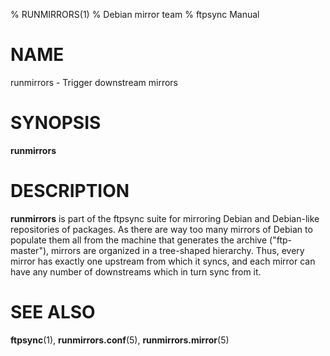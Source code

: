 % RUNMIRRORS(1)
% Debian mirror team
% ftpsync Manual

# NAME
runmirrors - Trigger downstream mirrors

# SYNOPSIS
**runmirrors**

# DESCRIPTION

**runmirrors** is part of the ftpsync suite for mirroring Debian and Debian-like
repositories of packages.  As there are way too many mirrors of Debian to populate
them all from the machine that generates the archive ("ftp-master"), mirrors are
organized in a tree-shaped hierarchy.  Thus, every mirror has exactly one upstream
from which it syncs, and each mirror can have any number of downstreams which in
turn sync from it.

# SEE ALSO
**ftpsync**(1), **runmirrors.conf**(5), **runmirrors.mirror**(5)

